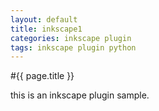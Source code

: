 ```yaml
---
layout: default
title: inkscape1
categories: inkscape plugin
tags: inkscape plugin python
---
```

#{{ page.title }}

this is an inkscape plugin sample.
